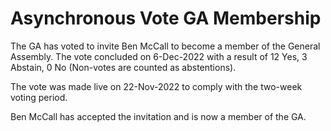# Asynchronous Vote GA Membership

The GA has voted to invite Ben McCall to become a member of the
General Assembly. The vote concluded on 6-Dec-2022 with a result
of 12 Yes, 3 Abstain, 0 No (Non-votes are counted as abstentions).

The vote was made live on 22-Nov-2022 to comply with the two-week voting period.

Ben McCall has accepted the invitation and is now a member of the GA.
